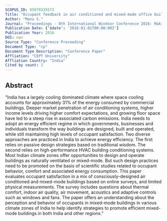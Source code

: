```yaml
---
SCOPUS_ID: 85070335573
Title: "Occupant feedback in air conditioned and mixed-mode office buildings in India"
Author: "Manu S."
Journal: "Proceedings - 9th International Windsor Conference 2016: Making Comfort Relevant"
Publication Date: {'$date': '2016-01-01T00:00:00Z'}
Publication Year: 2016
DOI: nan
Source Type: "Conference Proceeding"
Document Type: "cp"
Document Type Description: "Conference Paper"
Affliation: "CEPT University"
Affliation Country: "India"
Cited by count: 3
---
```


## Abstract
"India has a largely cooling dominated climate where space cooling accounts for approximately 31% of the energy consumed by commercial buildings. Deeper market penetration of air conditioning systems, higher income levels driving higher comfort expectations, and growing floor space have led to a steep rise in associated carbon emissions. India needs to adopt an energy efficient regime in which governments, businesses and individuals transform the way buildings are designed, built and operated, while still maintaining high levels of occupant satisfaction. Two diverse approaches are practiced in India to achieve energy efficiency. The first relies on passive design strategies based on traditional wisdom. The second relies on high-performance HVAC building conditioning systems. Most Indian climate zones offer opportunities to design and operate buildings as naturally ventilated or mixed-mode. But such design practices need to be promoted on the basis of scientific studies related to occupant behavior, comfort and associated energy consumption. This paper evaluates occupant satisfaction in a mix of consciously-designed air conditioned and mixed-mode buildings based on online surveys, and limited physical measurements. The survey includes questions about thermal comfort, indoor air quality, air movement, acoustics and adaptive controls such as windows and fans. The paper offers an understanding about the perception and behavior of occupants in mixed-mode buildings in various climate zones of India to help identify strategies to promote efficient mixed-mode buildings in both India and other regions."
